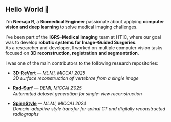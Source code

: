 ## Hello World 👋

I'm **Neeraja R**, a **Biomedical Engineer** passionate about applying **computer vision and deep learning** to solve medical imaging challenges.  

I’ve been part of the **IGRS–Medical Imaging** team at HTIC, where our goal was to develop **robotic systems for Image-Guided Surgeries**.  
As a researcher and developer, I worked on multiple computer vision tasks focused on **3D reconstruction, registration and segmentation**.

I was one of the main contributors to the following research repositories:

- [**3D-ReVert**](https://github.com/IGRS-medical-imaging/3D-ReVert) — *MLMI, MICCAI 2025*  
  *3D surface reconstruction of vertebrae from a single image*

- [**Rad-Surf**](https://github.com/IGRS-medical-imaging/RadSurf) — *DEMI, MICCAI 2025*  
  *Automated dataset generation for single-view reconstruction*

- [**SpineStyle**](https://github.com/IGRS-medical-imaging/Spine-Style) — *MLMI, MICCAI 2024*  
  *Domain-adaptive style transfer for spinal CT and digitally reconstructed radiographs*

<!--
**neeraja-ramanan/neeraja-ramanan** is a ✨ _special_ ✨ repository because its `README.md` (this file) appears on your GitHub profile.

Here are some ideas to get you started:

- 🔭 I’m currently working on ...
- 🌱 I’m currently learning ...
- 👯 I’m looking to collaborate on ...
- 🤔 I’m looking for help with ...
- 💬 Ask me about ...
- 📫 How to reach me: ...
- 😄 Pronouns: ...
- ⚡ Fun fact: ...
-->
